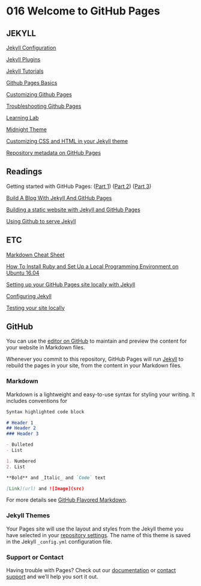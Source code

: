 # 016 Welcome to GitHub Pages

## JEKYLL

[Jekyll Configuration](https://jekyllrb.com/docs/configuration/)

[Jekyll Plugins](https://help.github.com/articles/configuring-jekyll-plugins/)

[Jekyll Tutorials](https://lab.github.com/)

[Github Pages Basics](https://help.github.com/categories/github-pages-basics/)

[Customizing Github Pages](https://help.github.com/categories/customizing-github-pages/)

[Troubleshooting Github Pages](https://help.github.com/articles/troubleshooting-github-pages-builds/)

[Learning Lab](https://lab.github.com/)

[Midnight Theme](https://github.com/pages-themes/midnight)

[Customizing CSS and HTML in your Jekyll theme](https://help.github.com/articles/customizing-css-and-html-in-your-jekyll-theme/)

[Repository metadata on GitHub Pages](https://help.github.com/articles/repository-metadata-on-github-pages/)


## Readings

Getting started with GitHub Pages: 
([Part 1](https://github.community/t5/Support-Protips/Getting-started-with-GitHub-Pages-Part-1-Publishing-a-single/ba-p/237))
([Part 2](https://github.community/t5/Support-Protips/Getting-started-with-GitHub-Pages-Part-2-Using-an-official/ba-p/2030))
([Part 3](https://github.community/t5/Support-Protips/Getting-started-with-GitHub-Pages-Part-3-Local-development-with/ba-p/2292))

[Build A Blog With Jekyll And GitHub Pages](https://www.smashingmagazine.com/2014/08/build-blog-jekyll-github-pages/)

[Building a static website with Jekyll and GitHub Pages](https://programminghistorian.org/en/lessons/building-static-sites-with-jekyll-github-pages)

[Using Github to serve Jekyll](https://www.sylvaindurand.org/using-github-to-serve-jekyll/)


## ETC

[Markdown Cheat Sheet](http://nestacms.com/docs/creating-content/markdown-cheat-sheet)

[How To Install Ruby and Set Up a Local Programming Environment on Ubuntu 16.04](https://www.digitalocean.com/community/tutorials/how-to-install-ruby-and-set-up-a-local-programming-environment-on-ubuntu-16-04)

[Setting up your GitHub Pages site locally with Jekyll](https://help.github.com/articles/setting-up-your-github-pages-site-locally-with-jekyll/)

[Configuring Jekyll](https://help.github.com/articles/configuring-jekyll/)

[Testing your site locally](http://kbroman.org/simple_site/pages/local_test.html)


## GitHub

You can use the [editor on GitHub](https://github.com/rms46/WebWeb4/edit/master/README.md) to maintain and preview the content for your website in Markdown files.

Whenever you commit to this repository, GitHub Pages will run [Jekyll](https://jekyllrb.com/) to rebuild the pages in your site, from the content in your Markdown files.

### Markdown

Markdown is a lightweight and easy-to-use syntax for styling your writing. It includes conventions for

```markdown
Syntax highlighted code block

# Header 1
## Header 2
### Header 3

- Bulleted
- List

1. Numbered
2. List

**Bold** and _Italic_ and `Code` text

[Link](url) and ![Image](src)
```

For more details see [GitHub Flavored Markdown](https://guides.github.com/features/mastering-markdown/).

### Jekyll Themes

Your Pages site will use the layout and styles from the Jekyll theme you have selected in your [repository settings](https://github.com/rms46/WebWeb4/settings). The name of this theme is saved in the Jekyll `_config.yml` configuration file.

### Support or Contact

Having trouble with Pages? Check out our [documentation](https://help.github.com/categories/github-pages-basics/) or [contact support](https://github.com/contact) and we’ll help you sort it out.
